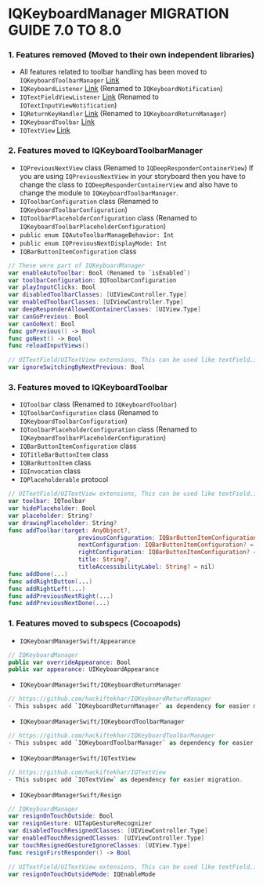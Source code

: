 IQKeyboardManager MIGRATION GUIDE 7.0 TO 8.0
==========================

### 1. Features removed (Moved to their own independent libraries)
- All features related to toolbar handling has been moved to `IQKeyboardToolbarManager` [Link](https://github.com/hackiftekhar/IQKeyboardToolbarManager)
- `IQKeyboardListener` [Link](https://github.com/hackiftekhar/IQKeyboardNotification) (Renamed to `IQKeyboardNotification`)
- `IQTextFieldViewListener` [Link](https://github.com/hackiftekhar/IQTextInputViewNotification) (Renamed to `IQTextInputViewNotification`)
- `IQReturnKeyHandler` [Link](https://github.com/hackiftekhar/IQKeyboardReturnManager) (Renamed to `IQKeyboardReturnManager`)
- `IQKeyboardToolbar` [Link](https://github.com/hackiftekhar/IQKeyboardToolbar)
- `IQTextView` [Link](https://github.com/hackiftekhar/IQTextView)

### 2. Features moved to IQKeyboardToolbarManager
- `IQPreviousNextView` class (Renamed to `IQDeepResponderContainerView`)
    If you are using `IQPreviousNextView` in your storyboard then you have to change the class to `IQDeepResponderContainerView` and also have to change the module to `IQKeyboardToolbarManager`.
- `IQToolbarConfiguration` class (Renamed to `IQKeyboardToolbarConfiguration`)
- `IQToolbarPlaceholderConfiguration` class (Renamed to `IQKeyboardToolbarPlaceholderConfiguration`)
- `public enum IQAutoToolbarManageBehavior: Int`
- `public enum IQPreviousNextDisplayMode: Int`
- `IQBarButtonItemConfiguration` class

```swift
// These were part of IQKeyboardManager
var enableAutoToolbar: Bool (Renamed to `isEnabled`)
var toolbarConfiguration: IQToolbarConfiguration
var playInputClicks: Bool
var disabledToolbarClasses: [UIViewController.Type]
var enabledToolbarClasses: [UIViewController.Type]
var deepResponderAllowedContainerClasses: [UIView.Type]
var canGoPrevious: Bool
var canGoNext: Bool
func goPrevious() -> Bool
func goNext() -> Bool
func reloadInputViews()
```
```swift
// UITextField/UITextView extensions, This can be used like textField.iq.ignoreSwitchingByNextPrevious = true
var ignoreSwitchingByNextPrevious: Bool
```

### 3. Features moved to IQKeyboardToolbar
- `IQToolbar` class (Renamed to `IQKeyboardToolbar`)
- `IQToolbarConfiguration` class (Renamed to `IQKeyboardToolbarConfiguration`)
- `IQToolbarPlaceholderConfiguration` class (Renamed to `IQKeyboardToolbarPlaceholderConfiguration`)
- `IQBarButtonItemConfiguration` class
- `IQTitleBarButtonItem` class
- `IQBarButtonItem` class
- `IQInvocation` class
- `IQPlaceholderable` protocol

```swift
// UITextField/UITextView extensions, This can be used like textField.iq.hidePlaceholder = true
var toolbar: IQToolbar
var hidePlaceholder: Bool
var placeholder: String?
var drawingPlaceholder: String?
func addToolbar(target: AnyObject?,
                    previousConfiguration: IQBarButtonItemConfiguration? = nil,
                    nextConfiguration: IQBarButtonItemConfiguration? = nil,
                    rightConfiguration: IQBarButtonItemConfiguration? = nil,
                    title: String?,
                    titleAccessibilityLabel: String? = nil)
func addDone(...)
func addRightButton(...)
func addRightLeft(...)
func addPreviousNextRight(...)
func addPreviousNextDone(...)
```


### 1. Features moved to subspecs (Cocoapods)
- `IQKeyboardManagerSwift/Appearance`
```swift
// IQKeyboardManager
public var overrideAppearance: Bool
public var appearance: UIKeyboardAppearance
```
- `IQKeyboardManagerSwift/IQKeyboardReturnManager`
```swift
// https://github.com/hackiftekhar/IQKeyboardReturnManager
- This subspec add `IQKeyboardReturnManager` as dependency for easier migration.
```
- `IQKeyboardManagerSwift/IQKeyboardToolbarManager`
```swift
// https://github.com/hackiftekhar/IQKeyboardToolbarManager
- This subspec add `IQKeyboardToolbarManager` as dependency for easier migration.
```
- `IQKeyboardManagerSwift/IQTextView`
```swift
// https://github.com/hackiftekhar/IQTextView
- This subspec add `IQTextView` as dependency for easier migration.
```
- `IQKeyboardManagerSwift/Resign`
```swift
// IQKeyboardManager
var resignOnTouchOutside: Bool
var resignGesture: UITapGestureRecognizer
var disabledTouchResignedClasses: [UIViewController.Type]
var enabledTouchResignedClasses: [UIViewController.Type]
var touchResignedGestureIgnoreClasses: [UIView.Type]
func resignFirstResponder() -> Bool
```
```swift
// UITextField/UITextView extensions, This can be used like textField.iq.resignOnTouchOutsideMode = .default
var resignOnTouchOutsideMode: IQEnableMode
```
